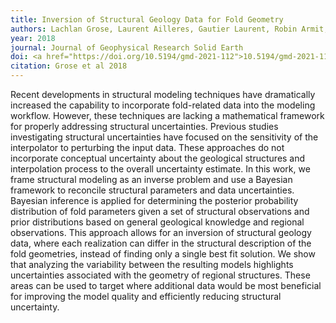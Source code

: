 ```yaml
---
title: Inversion of Structural Geology Data for Fold Geometry 
authors: Lachlan Grose, Laurent Ailleres, Gautier Laurent, Robin Armit, Mark Jessell and Thomas Cousin-Dechenaud
year: 2018
journal: Journal of Geophysical Research Solid Earth
doi: <a href="https://doi.org/10.5194/gmd-2021-112">10.5194/gmd-2021-112</a>
citation: Grose et al 2018
---
```


Recent developments in structural modeling techniques have dramatically increased the capability to incorporate fold-related data into the modeling workflow. However, these techniques are lacking a mathematical framework for properly addressing structural uncertainties. Previous studies investigating structural uncertainties have focused on the sensitivity of the interpolator to perturbing the input data. These approaches do not incorporate conceptual uncertainty about the geological structures and interpolation process to the overall uncertainty estimate. In this work, we frame structural modeling as an inverse problem and use a Bayesian framework to reconcile structural parameters and data uncertainties. Bayesian inference is applied for determining the posterior probability distribution of fold parameters given a set of structural observations and prior distributions based on general geological knowledge and regional observations. This approach allows for an inversion of structural geology data, where each realization can differ in the structural description of the fold geometries, instead of finding only a single best fit solution. We show that analyzing the variability between the resulting models highlights uncertainties associated with the geometry of regional structures. These areas can be used to target where additional data would be most beneficial for improving the model quality and efficiently reducing structural uncertainty.